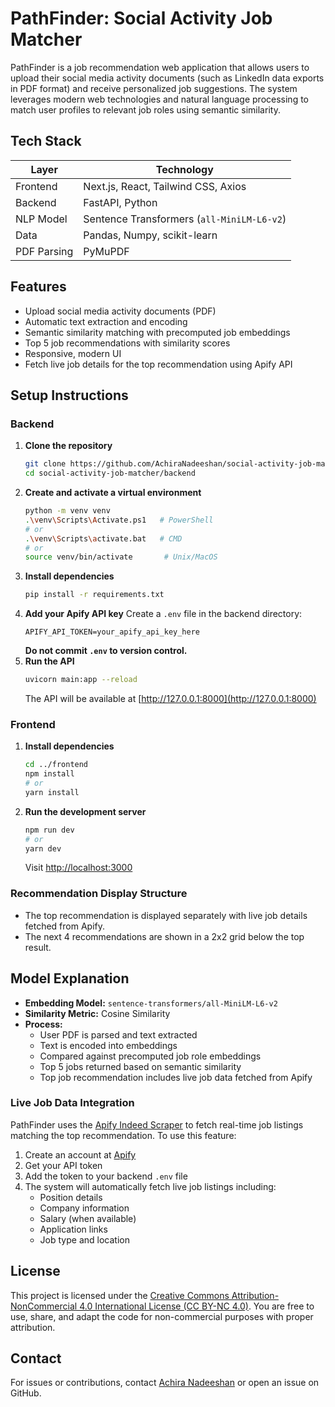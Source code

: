 # PathFinder: Social Activity Job Matcher

PathFinder is a job recommendation web application that allows users to upload their social media activity documents (such as LinkedIn data exports in PDF format) and receive personalized job suggestions. The system leverages modern web technologies and natural language processing to match user profiles to relevant job roles using semantic similarity.



## Tech Stack

| Layer      | Technology                |
|------------|---------------------------|
| Frontend   | Next.js, React, Tailwind CSS, Axios |
| Backend    | FastAPI, Python           |
| NLP Model  | Sentence Transformers (`all-MiniLM-L6-v2`) |
| Data       | Pandas, Numpy, scikit-learn |
| PDF Parsing| PyMuPDF                   |




## Features

- Upload social media activity documents (PDF)
- Automatic text extraction and encoding
- Semantic similarity matching with precomputed job embeddings
- Top 5 job recommendations with similarity scores
- Responsive, modern UI
- Fetch live job details for the top recommendation using Apify API



## Setup Instructions


### Backend

1. **Clone the repository**
   ```bash
   git clone https://github.com/AchiraNadeeshan/social-activity-job-matcher.git
   cd social-activity-job-matcher/backend
   ```
2. **Create and activate a virtual environment**
   ```bash
   python -m venv venv
   .\venv\Scripts\Activate.ps1   # PowerShell
   # or
   .\venv\Scripts\activate.bat   # CMD
   # or
   source venv/bin/activate       # Unix/MacOS
   ```
3. **Install dependencies**
   ```bash
   pip install -r requirements.txt
   ```
4. **Add your Apify API key**
   Create a `.env` file in the backend directory:
   ```
   APIFY_API_TOKEN=your_apify_api_key_here
   ```
   **Do not commit `.env` to version control.**
5. **Run the API**
   ```bash
   uvicorn main:app --reload
   ```
   The API will be available at [http://127.0.0.1:8000](http://127.0.0.1:8000)


### Frontend

1. **Install dependencies**
   ```bash
   cd ../frontend
   npm install
   # or
   yarn install
   ```
2. **Run the development server**
   ```bash
   npm run dev
   # or
   yarn dev
   ```
   Visit [http://localhost:3000](http://localhost:3000)

### Recommendation Display Structure

- The top recommendation is displayed separately with live job details fetched from Apify.
- The next 4 recommendations are shown in a 2x2 grid below the top result.




## Model Explanation

- **Embedding Model:** `sentence-transformers/all-MiniLM-L6-v2`
- **Similarity Metric:** Cosine Similarity
- **Process:**
  - User PDF is parsed and text extracted
  - Text is encoded into embeddings
  - Compared against precomputed job role embeddings
  - Top 5 jobs returned based on semantic similarity
  - Top job recommendation includes live job data fetched from Apify

### Live Job Data Integration
PathFinder uses the [Apify Indeed Scraper](https://apify.com/misceres/indeed-scraper) to fetch real-time job listings matching the top recommendation. To use this feature:

1. Create an account at [Apify](https://apify.com)
2. Get your API token
3. Add the token to your backend `.env` file
4. The system will automatically fetch live job listings including:
   - Position details
   - Company information
   - Salary (when available)
   - Application links
   - Job type and location



<!-- ## Team Roles

| Name            | Registration No | Team Role           |
|-----------------|----------------|---------------------|
| Achira Nadeeshan| 20210001       | Team Lead / Backend |
| Nimal Perera    | 20210002       | Frontend Developer  |
| Sahan Fernando  | 20210003       | Data Scientist      |
| Dilani Silva    | 20210004       | UI/UX Designer      |
| Kasun Jayasuriya| 20210005       | DevOps Engineer     |
| Tharindu Wickramasinghe | 20210006 | QA Engineer        |
| Ishara Gunawardena | 20210007    | NLP Engineer        |
| Chamath Weerasinghe | 20210008   | Full Stack Developer|
| Ruwani Abeysekara | 20210009     | Documentation Lead  |
| Malith Senanayake | 20210010     | Research Analyst    | -->



## License

This project is licensed under the [Creative Commons Attribution-NonCommercial 4.0 International License (CC BY-NC 4.0)](LICENSE). You are free to use, share, and adapt the code for non-commercial purposes with proper attribution.



## Contact

For issues or contributions, contact [Achira Nadeeshan](mailto:hrachiranadeeshan@gmail.com) or open an issue on GitHub.
